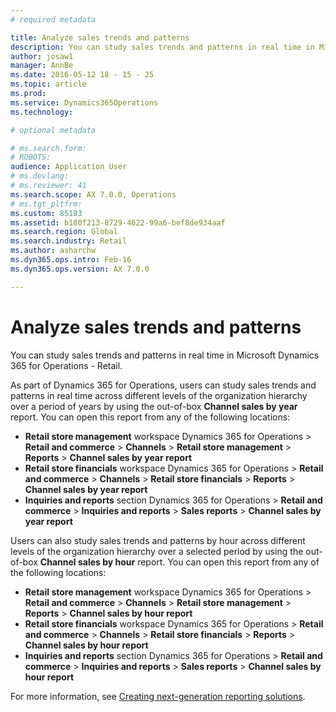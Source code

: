 ```yaml
---
# required metadata

title: Analyze sales trends and patterns
description: You can study sales trends and patterns in real time in Microsoft Dynamics 365 for Operations - Retail.
author: josaw1
manager: AnnBe
ms.date: 2016-05-12 18 - 15 - 25
ms.topic: article
ms.prod: 
ms.service: Dynamics365Operations
ms.technology: 

# optional metadata

# ms.search.form: 
# ROBOTS: 
audience: Application User
# ms.devlang: 
# ms.reviewer: 41
ms.search.scope: AX 7.0.0, Operations
# ms.tgt_pltfrm: 
ms.custom: 85183
ms.assetid: b180f213-8729-4622-99a6-bef8de934aaf
ms.search.region: Global
ms.search.industry: Retail
ms.author: asharchw
ms.dyn365.ops.intro: Feb-16
ms.dyn365.ops.version: AX 7.0.0

---
```


# Analyze sales trends and patterns

You can study sales trends and patterns in real time in Microsoft Dynamics 365 for Operations - Retail.

As part of Dynamics 365 for Operations, users can study sales trends and patterns in real time across different levels of the organization hierarchy over a period of years by using the out-of-box **Channel sales by year** report. You can open this report from any of the following locations:

-   **Retail store management** workspace Dynamics 365 for Operations &gt; **Retail and commerce** &gt; **Channels** &gt; **Retail store management** &gt; **Reports** &gt; **Channel sales by year report**
-   **Retail store financials** workspace Dynamics 365 for Operations &gt; **Retail and commerce** &gt; **Channels** &gt; **Retail store financials** &gt; **Reports** &gt; **Channel sales by year report**
-   **Inquiries and reports** section Dynamics 365 for Operations &gt; **Retail and commerce** &gt; **Inquiries and reports** &gt; **Sales reports** &gt; **Channel sales by year report**

Users can also study sales trends and patterns by hour across different levels of the organization hierarchy over a selected period by using the out-of-box **Channel sales by hour** report. You can open this report from any of the following locations:

-   **Retail store management** workspace Dynamics 365 for Operations &gt; **Retail and commerce** &gt; **Channels** &gt; **Retail store management** &gt; **Reports** &gt; **Channel sales by hour report**
-   **Retail store financials** workspace Dynamics 365 for Operations &gt; **Retail and commerce** &gt; **Channels** &gt; **Retail store financials** &gt; **Reports** &gt; **Channel sales by hour report**
-   **Inquiries and reports** section Dynamics 365 for Operations &gt; **Retail and commerce** &gt; **Inquiries and reports** &gt; **Sales reports** &gt; **Channel sales by hour report**

For more information, see [Creating next-generation reporting solutions](create-nextgen-reporting-solutions.md).

